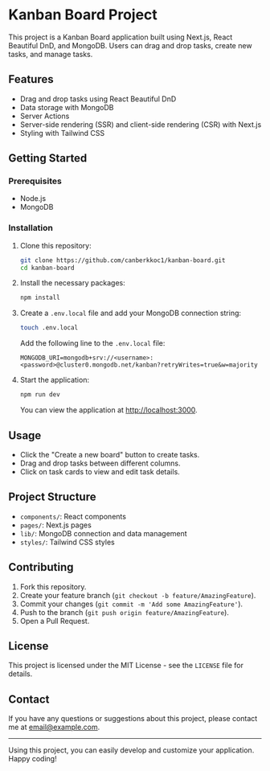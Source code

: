 # Kanban Board Project

This project is a Kanban Board application built using Next.js, React Beautiful DnD, and MongoDB. Users can drag and drop tasks, create new tasks, and manage tasks.

## Features

- Drag and drop tasks using React Beautiful DnD
- Data storage with MongoDB
- Server Actions
- Server-side rendering (SSR) and client-side rendering (CSR) with Next.js
- Styling with Tailwind CSS

## Getting Started

### Prerequisites

- Node.js
- MongoDB

### Installation

1. Clone this repository:

    ```bash
    git clone https://github.com/canberkkoc1/kanban-board.git
    cd kanban-board
    ```

2. Install the necessary packages:

    ```bash
    npm install
    ```

3. Create a `.env.local` file and add your MongoDB connection string:

    ```bash
    touch .env.local
    ```

    Add the following line to the `.env.local` file:

    ```
    MONGODB_URI=mongodb+srv://<username>:<password>@cluster0.mongodb.net/kanban?retryWrites=true&w=majority
    ```

4. Start the application:

    ```bash
    npm run dev
    ```

    You can view the application at [http://localhost:3000](http://localhost:3000).

## Usage

- Click the "Create a new board" button to create tasks.
- Drag and drop tasks between different columns.
- Click on task cards to view and edit task details.

## Project Structure

- `components/`: React components
- `pages/`: Next.js pages
- `lib/`: MongoDB connection and data management
- `styles/`: Tailwind CSS styles

## Contributing

1. Fork this repository.
2. Create your feature branch (`git checkout -b feature/AmazingFeature`).
3. Commit your changes (`git commit -m 'Add some AmazingFeature'`).
4. Push to the branch (`git push origin feature/AmazingFeature`).
5. Open a Pull Request.

## License

This project is licensed under the MIT License - see the `LICENSE` file for details.

## Contact

If you have any questions or suggestions about this project, please contact me at [email@example.com](mailto:email@example.com).

---

Using this project, you can easily develop and customize your application. Happy coding!
